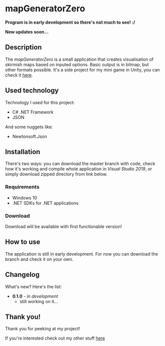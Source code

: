 # mapGeneratorZero
**Program is in early development so there's not much to see! :/**

**New updates soon...**

## Description
The *mapGeneratorZero* is a small application that creates visualisation of skirmish maps based on inputed options. Basic output is in bitmap, but other formats possible. It's a side project for my mini game in Unity, you can check it [here](https://github.com/alehee/projectZero).

## Used technology
Technology I used for this project:
* C# .NET Framework
* JSON

And some nuggets like:
* Newtonsoft.Json

## Installation
There's two ways: you can download the master branch with code, check how it's working and compile whole application in *Visual Studio 2019*, or simply download zipped directory from link below.

  ### Requirements
  * Windows 10
  * .NET SDKs for .NET applications
  
  ### Download
  Download will be available with first functionable version!

## How to use
The application is still in early development. For now you can download the branch and check it on your own.

## Changelog
What's new? Here's the list:

* **0.1.0** - *in development*
  * still working on it...

## Thank you!
Thank you for peeking at my project!

If you're interested check out my other stuff [here](https://github.com/alehee)
